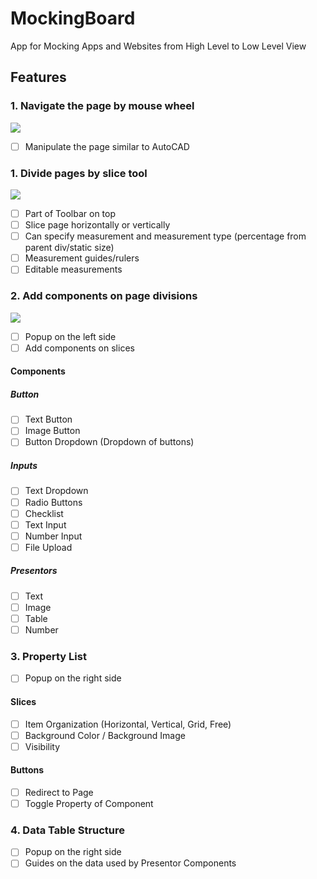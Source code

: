 # MockingBoard
App for Mocking Apps and Websites from High Level to Low Level View

## Features
### 1. Navigate the page by mouse wheel
![](https://github.com/MockingBoard/Documents/Navigate.gif)
- [ ] Manipulate the page similar to AutoCAD

###  1. Divide pages by slice tool
![](https://github.com/MockingBoard/Documents/Slice.gif)

- [ ] Part of Toolbar on top
- [ ] Slice page horizontally or vertically
- [ ] Can specify measurement and measurement type (percentage from parent div/static size)
- [ ] Measurement guides/rulers
- [ ] Editable measurements

### 2. Add components on page divisions
![](https://github.com/MockingBoard/Documents/Components.gif)

- [ ] Popup on the left side 
- [ ] Add components on slices

####  Components
##### Button
- [ ] Text Button
- [ ] Image Button
- [ ] Button Dropdown (Dropdown of buttons)

##### Inputs
- [ ] Text Dropdown
- [ ] Radio Buttons
- [ ] Checklist
- [ ] Text Input
- [ ] Number Input
- [ ] File Upload

##### Presentors
- [ ] Text
- [ ] Image
- [ ] Table
- [ ] Number

### 3. Property List
- [ ] Popup on the right side

#### Slices
- [ ] Item Organization (Horizontal, Vertical, Grid, Free)
- [ ] Background Color / Background Image
- [ ] Visibility

#### Buttons
- [ ] Redirect to Page
- [ ] Toggle Property of Component

### 4. Data Table Structure
- [ ] Popup on the right side
- [ ] Guides on the data used by Presentor Components